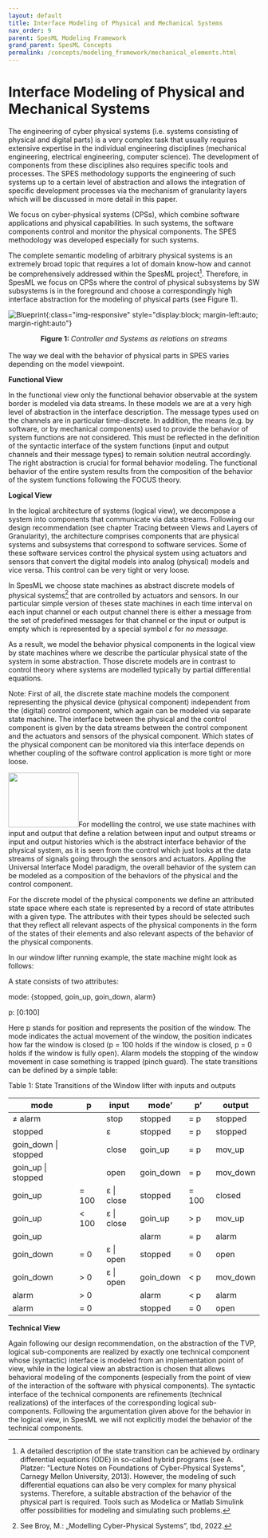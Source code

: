 ```yaml
---
layout: default
title: Interface Modeling of Physical and Mechanical Systems
nav_order: 9
parent: SpesML Modeling Framework
grand_parent: SpesML Concepts
permalink: /concepts/modeling_framework/mechanical_elements.html
---
```

# Interface Modeling of Physical and Mechanical Systems
The engineering of cyber physical systems (i.e. systems consisting of
physical and digital parts) is a very complex task that usually requires
extensive expertise in the individual engineering disciplines
(mechanical engineering, electrical engineering, computer science). The
development of components from these disciplines also requires specific
tools and processes. The SPES methodology supports the engineering of
such systems up to a certain level of abstraction and allows the
integration of specific development processes via the mechanism of
granularity layers which will be discussed in more detail in this paper.

We focus on cyber-physical systems (CPSs), which combine software
applications and physical capabilities. In such systems, the software
components control and monitor the physical components. The SPES
methodology was developed especially for such systems.

The complete semantic modeling of arbitrary physical systems is an
extremely broad topic that requires a lot of domain know-how and cannot
be comprehensively addressed within the SpesML project[^1]. Therefore,
in SpesML we focus on CPSs where the control of physical subsystems by
SW subsystems is in the foreground and choose a correspondingly high
interface abstraction for the modeling of physical parts (see Figure 1).

<a name="figureBlueprint"></a>
![Blueprint](/images/mechanical_elements/image1.png){:class="img-responsive" style="display:block; margin-left:auto; margin-right:auto"}
<div align="center"><b>Figure 1: </b><em>Controller and Systems as relations on streams</em></div>

<br>
The way we deal with the behavior of physical parts in SPES varies
depending on the model viewpoint.

**Functional View**

In the functional view only the functional behavior observable at the
system border is modeled via data streams. In these models we are at a
very high level of abstraction in the interface description. The message
types used on the channels are in particular time-discrete. In addition,
the means (e.g. by software, or by mechanical components) used to
provide the behavior of system functions are not considered. This must
be reflected in the definition of the syntactic interface of the system
functions (input and output channels and their message types) to remain
solution neutral accordingly. The right abstraction is crucial for
formal behavior modeling. The functional behavior of the entire system
results from the composition of the behavior of the system functions
following the FOCUS theory.

**Logical View**

In the logical architecture of systems (logical view), we decompose a
system into components that communicate via data streams. Following our
design recommendation (see chapter Tracing between Views and Layers of
Granularity), the architecture comprises components that are physical
systems and subsystems that correspond to software services. Some of
these software services control the physical system using actuators and
sensors that convert the digital models into analog (physical) models
and vice versa. This control can be very tight or very loose.

In SpesML we choose state machines as abstract discrete models of
physical systems[^2] that are controlled by actuators and sensors. In
our particular simple version of theses state machines in each time
interval on each input channel or each output channel there is either a
message from the set of predefined messages for that channel or the
input or output is empty which is represented by a special symbol *ε*
for *no message.*

As a result, we model the behavior physical components in the logical
view by state machines where we describe the particular physical state
of the system in some abstraction. Those discrete models are in contrast
to control theory where systems are modelled typically by partial
differential equations.

Note: First of all, the discrete state machine models the component
representing the physical device (physical component) independent from
the (digital) control component, which again can be modeled via separate
state machine. The interface between the physical and the control
component is given by the data streams between the control component and
the actuators and sensors of the physical component. Which states of the
physical component can be monitored via this interface depends on
whether coupling of the software control application is more tight or
more loose.

<img src=".images/mechanical_elements/image2.png"
style="width:1.46667in;height:1.14028in" />For modelling the control, we
use state machines with input and output that define a relation between
input and output streams or input and output histories which is the
abstract interface behavior of the physical system, as it is seen from
the control which just looks at the data streams of signals going
through the sensors and actuators. Appling the Universal Interface Model
paradigm, the overall behavior of the system can be modeled as a
composition of the behaviors of the physical and the control component.

For the discrete model of the physical components we define an
attributed state space where each state is represented by a record of
state attributes with a given type. The attributes with their types
should be selected such that they reflect all relevant aspects of the
physical components in the form of the states of their elements and also
relevant aspects of the behavior of the physical components.

In our window lifter running example, the state machine might look as
follows:

A state consists of two attributes:

mode: {stopped, goin_up, goin_down, alarm}

p: \[0:100\]

Here p stands for position and represents the position of the window.
The mode indicates the actual movement of the window, the position
indicates how far the window is closed (p = 100 holds if the window is
closed, p = 0 holds if the window is fully open). Alarm models the
stopping of the window movement in case something is trapped (pinch
guard). The state transitions can be defined by a simple table:

Table 1: State Transitions of the Window lifter with inputs and outputs

| mode                 | p      | input      | mode’     | p’    | output   |
|----------------------|--------|------------|-----------|-------|----------|
| ≠ alarm              |        | stop       | stopped   | = p   | stopped  |
| stopped              |        | ε          | stopped   | = p   | stopped  |
| goin_down \| stopped |        | close      | goin_up   | = p   | mov_up   |
| goin_up \| stopped   |        | open       | goin_down | = p   | mov_down |
| goin_up              | = 100  | ε \| close | stopped   | = 100 | closed   |
| goin_up              | \< 100 | ε \| close | goin_up   | \> p  | mov_up   |
| goin_up              |        |            | alarm     | = p   | alarm    |
| goin_down            | = 0    | ε \| open  | stopped   | = 0   | open     |
| goin_down            | \> 0   | ε \| open  | goin_down | \< p  | mov_down |
| alarm                | \> 0   |            | alarm     | \< p  | alarm    |
| alarm                | = 0    |            | stopped   | = 0   | open     |

**Technical View**

Again following our design recommendation, on the abstraction of the
TVP, logical sub-components are realized by exactly one technical
component whose (syntactic) interface is modeled from an implementation
point of view, while in the logical view an abstraction is chosen that
allows behavioral modeling of the components (especially from the point
of view of the interaction of the software with physical components).
The syntactic interface of the technical components are refinements
(technical realizations) of the interfaces of the corresponding logical
sub-components. Following the argumentation given above for the behavior
in the logical view, in SpesML we will not explicitly model the behavior
of the technical components.

[^1]: A detailed description of the state transition can be achieved by
    ordinary differential equations (ODE) in so-called hybrid programs
    (see A. Platzer: "Lecture Notes on Foundations of Cyber-Physical
    Systems", Carnegy Mellon University, 2013). However, the modeling of
    such differential equations can also be very complex for many
    physical systems. Therefore, a suitable abstraction of the behavior
    of the physical part is required. Tools such as Modelica or Matlab
    Simulink offer possibilities for modeling and simulating such
    problems.

[^2]: See Broy, M.: „Modelling Cyber-Physical Systems”, tbd, 2022.
